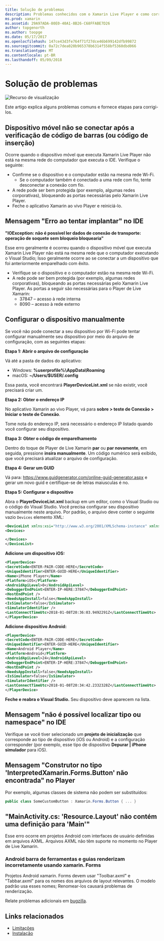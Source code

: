 ```yaml
---
title: Solução de problemas
description: Problemas conhecidos com o Xamarin Live Player e como corrigi-los.
ms.prod: xamarin
ms.assetid: 29A97ADA-80E0-40A1-8B26-C68FFABE7D26
author: topgenorth
ms.author: toopge
ms.date: 05/17/2017
ms.openlocfilehash: 147ce43d3fe764f71f27dce46b699142dfb99872
ms.sourcegitcommit: 0a72c7dea020b965378b6314f558bf5360dbd066
ms.translationtype: MT
ms.contentlocale: pt-BR
ms.lasthandoff: 05/09/2018
---
```

# <a name="troubleshooting"></a>Solução de problemas

![Recurso de visualização](~/media/shared/preview.png)

Este artigo explica alguns problemas comuns e fornece etapas para corrigi-los.


## <a name="mobile-device-does-not-connect-after-scanning-barcode-or-entering-code"></a>Dispositivo móvel não se conectar após a verificação de código de barras (ou código de inserção)

Ocorre quando o dispositivo móvel que executa Xamarin Live Player não está na mesma rede do computador que executa o IDE. Verifique o seguinte:

- Confirme se o dispositivo e o computador estão na mesma rede Wi-Fi.
  - Se o computador também é conectado a uma rede com fio, tente desconectar a conexão com fio.
- A rede pode ser bem protegida (por exemplo, algumas redes corporativas), bloqueando as portas necessárias pelo Xamarin Live Player.
- Feche o aplicativo Xamarin ao vivo Player e reiniciá-lo.


## <a name="error-while-trying-to-deploy-message-in-ide"></a>Mensagem "Erro ao tentar implantar" no IDE

**"IOException: não é possível ler dados de conexão de transporte: operação de soquete sem bloqueio bloquearia"**

Esse erro geralmente é ocorreu quando o dispositivo móvel que executa Xamarin Live Player não está na mesma rede que o computador executando o Visual Studio; Isso geralmente ocorre ao se conectar a um dispositivo que foi anteriormente emparelhado com êxito.

* Verifique se o dispositivo e o computador estão na mesma rede Wi-Fi.
* A rede pode ser bem protegida (por exemplo, algumas redes corporativas), bloqueando as portas necessárias pelo Xamarin Live Player. As portas a seguir são necessárias para o Player de Live Xamarin:
  * 37847 – acesso à rede interna 
  * 8090 – acesso à rede externo

## <a name="manually-configure-device"></a>Configurar o dispositivo manualmente

Se você não pode conectar a seu dispositivo por Wi-Fi pode tentar configurar manualmente seu dispositivo por meio do arquivo de configuração, com as seguintes etapas:

**Etapa 1: Abrir o arquivo de configuração**

Vá até a pasta de dados do aplicativo:

* Windows: **%userprofile%\AppData\Roaming**
* macOS: **~/Users/$USER/.config**

Essa pasta, você encontrará **PlayerDeviceList.xml** se não existir, você precisará criar um.

**Etapa 2: Obter o endereço IP**

No aplicativo Xamarin ao vivo Player, vá para **sobre > teste de Conexão > Iniciar o teste de Conexão**.

Tome nota do endereço IP, será necessário o endereço IP listado quando você configurar seu dispositivo.

**Etapa 3: Obter o código de emparelhamento**

Dentro do toque de Player de Live Xamarin **par** ou **par novamente**, em seguida, pressione **insira manualmente**. Um código numérico será exibido, que você precisará atualizar o arquivo de configuração.

**Etapa 4: Gerar um GUID**

Vá para: https://www.guidgenerator.com/online-guid-generator.aspx e gerar um novo guid e certifique-se de letras maiusculas é no.


**Etapa 5: Configurar o dispositivo**

Abra o **PlayerDeviceList.xml** backup em um editor, como o Visual Studio ou o código do Visual Studio. Você precisa configurar seu dispositivo manualmente neste arquivo. Por padrão, o arquivo deve conter o seguinte vazio `Devices` elemento XML:

```xml
<DeviceList xmlns:xsi="http://www.w3.org/2001/XMLSchema-instance" xmlns:xsd="http://www.w3.org/2001/XMLSchema">
<Devices>

</Devices>
</DeviceList>
```

**Adicione um dispositivo iOS:**

```xml
<PlayerDevice>
<SecretCode>ENTER-PAIR-CODE-HERE</SecretCode>
<UniqueIdentifier>ENTER-GUID-HERE</UniqueIdentifier>
<Name>iPhone Player</Name>
<Platform>iOS</Platform>
<AndroidApiLevel>0</AndroidApiLevel>
<DebuggerEndPoint>ENTER-IP-HERE:37847</DebuggerEndPoint>
<HostEndPoint />
<NeedsAppInstall>false</NeedsAppInstall>
<IsSimulator>false</IsSimulator>
<SimulatorIdentifier />
<LastConnectTimeUtc>2018-01-08T20:36:03.9492291Z</LastConnectTimeUtc>
</PlayerDevice>
```


**Adicione dispositivo Android:**

```xml
<PlayerDevice>
<SecretCode>ENTER-PAIR-CODE-HERE</SecretCode>
<UniqueIdentifier>ENTER-GUID-HERE</UniqueIdentifier>
<Name>Android Player</Name>
<Platform>Android</Platform>
<AndroidApiLevel>24</AndroidApiLevel>
<DebuggerEndPoint>ENTER-IP-HERE:37847</DebuggerEndPoint>
<HostEndPoint />
<NeedsAppInstall>false</NeedsAppInstall>
<IsSimulator>false</IsSimulator>
<SimulatorIdentifier />
<LastConnectTimeUtc>2018-01-08T20:34:42.2332328Z</LastConnectTimeUtc>
</PlayerDevice>
```

**Feche e reabra o Visual Studio.** Seu dispositivo deve aparecem na lista.


## <a name="type-or-namespace-cannot-be-found-message-in-ide"></a>Mensagem "não é possível localizar tipo ou namespace" no IDE

Verifique se você tiver selecionado um **projeto de inicialização** que corresponde ao tipo de dispositivo (iOS ou Android) e a configuração corresponder (por exemplo, esse tipo de dispositivo **Depurar | iPhone simulador** para iOS).

## <a name="constructor-on-type-interpretedxamarinformsbutton-not-found-message-in-player"></a>Mensagem "Construtor no tipo 'InterpretedXamarin.Forms.Button' não encontrada" no Player

Por exemplo, algumas classes de sistema não podem ser substituídos:

```csharp
public class SomeCustomButton : Xamarin.Forms.Button { ... }
```

## <a name="mainactivitycs-resourcelayout-does-not-contain-a-definition-for-main"></a>"MainActivity.cs: 'Resource.Layout' não contém uma definição para 'Main'"

Esse erro ocorre em projetos Android com interfaces de usuário definidas em arquivos AXML.
Arquivos AXML não têm suporte no momento no Player de Live Xamarin.

### <a name="android-toolbar-and-tabs-render-incorrectly-using-xamarinforms"></a>Android barra de ferramentas e guias renderizam incorretamente usando xamarin. Forms

Projetos Android xamarin. Forms devem usar "Toolbar.axml" e "Tabbar.axml" para os nomes dos arquivos de layout relevantes. O modelo padrão usa esses nomes; Renomear-los causará problemas de renderização.


Relate problemas adicionais em [bugzilla](https://aka.ms/live-player-report-issue).


## <a name="related-links"></a>Links relacionados

- [Limitações](~/tools/live-player/limitations.md)
- [Instalação](~/tools/live-player/install.md)

